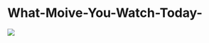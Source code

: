 # What-Moive-You-Watch-Today-
<p><img align ="center" src="https://github.com/MuneerZaatreh/TodayMovie/blob/main/repository-open-graph-template.png" width = "auto" height ="auto" /><p>
